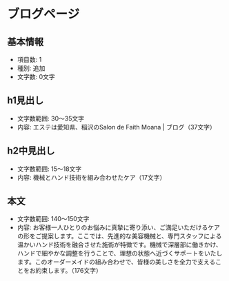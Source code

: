 # ブログページ

## 基本情報
- 項目数: 1
- 種別: 追加
- 文字数: 0文字

## h1見出し
- 文字数範囲: 30～35文字
- 内容: エステは愛知県、稲沢のSalon de Faith Moana | ブログ（37文字）

## h2中見出し
- 文字数範囲: 15～18文字
- 内容: 機械とハンド技術を組み合わせたケア（17文字）

## 本文
- 文字数範囲: 140～150文字
- 内容: お客様一人ひとりのお悩みに真摯に寄り添い、ご満足いただけるケアの形をご提案します。ここでは、先進的な美容機械と、専門スタッフによる温かいハンド技術を融合させた施術が特徴です。機械で深層部に働きかけ、ハンドで細やかな調整を行うことで、理想の状態へ近づくサポートをいたします。このオーダーメイドの組み合わせで、皆様の美しさを全力で支えることをお約束します。（176文字）

